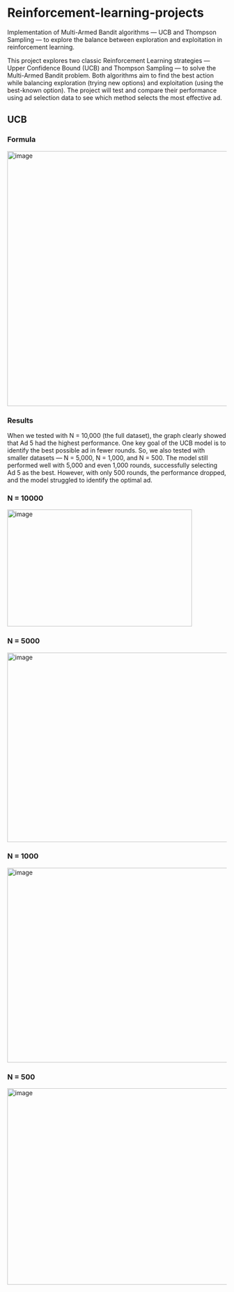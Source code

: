 # Reinforcement-learning-projects
Implementation of Multi-Armed Bandit algorithms — UCB and Thompson Sampling — to explore the balance between exploration and exploitation in reinforcement learning.

This project explores two classic Reinforcement Learning strategies — Upper Confidence Bound (UCB) and Thompson Sampling — to solve the Multi-Armed Bandit problem.
Both algorithms aim to find the best action while balancing exploration (trying new options) and exploitation (using the best-known option).
The project will test and compare their performance using ad selection data to see which method selects the most effective ad.

## UCB
### Formula
<img width="932" height="584" alt="image" src="https://github.com/user-attachments/assets/3344baa9-601c-4558-b5b2-82ffc527714d" />

### Results
When we tested with N = 10,000 (the full dataset), the graph clearly showed that Ad 5 had the highest performance. One key goal of the UCB model is to identify the best possible ad in fewer rounds. So, we also tested with smaller datasets — N = 5,000, N = 1,000, and N = 500. The model still performed well with 5,000 and even 1,000 rounds, successfully selecting Ad 5 as the best. However, with only 500 rounds, the performance dropped, and the model struggled to identify the optimal ad.

### N = 10000
<img width="424" height="268" alt="image" src="https://github.com/user-attachments/assets/d7a843bf-9867-463c-88c5-198645fe9742" />

### N = 5000
<img width="611" height="434" alt="image" src="https://github.com/user-attachments/assets/6aaa5bce-8e74-4c25-972e-121e992f6aa1" />

### N = 1000
<img width="617" height="446" alt="image" src="https://github.com/user-attachments/assets/3172c7ab-a9fc-435d-9f84-9d5dafbcaf53" />

### N = 500
<img width="581" height="450" alt="image" src="https://github.com/user-attachments/assets/83ffdb76-843b-47a7-8e32-48122af5fd73" />

